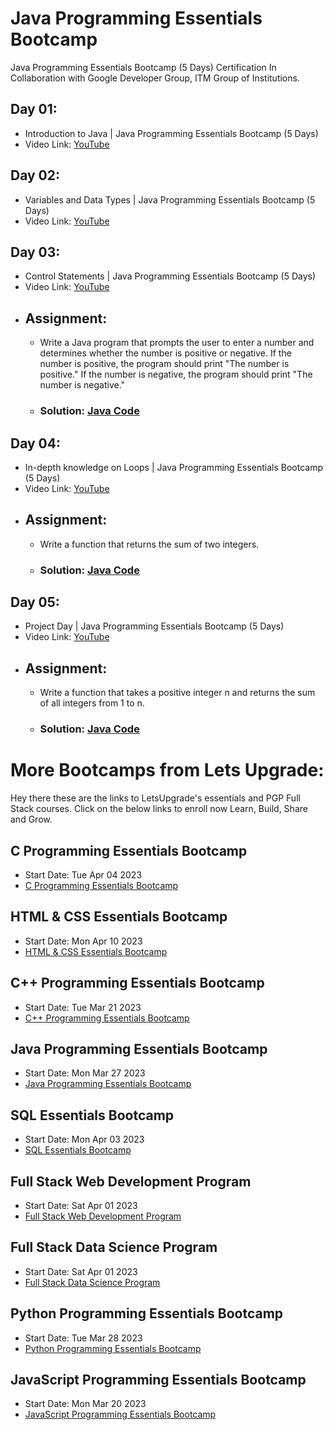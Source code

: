 # Java Programming Essentials Bootcamp

Java Programming Essentials Bootcamp (5 Days) Certification In Collaboration with Google Developer Group, ITM Group of Institutions.


## Day 01: 
- Introduction to Java | Java Programming Essentials Bootcamp (5 Days)
- Video Link: [YouTube](https://www.youtube.com/watch?v=CoR05e60ALY)

## Day 02: 
- Variables and Data Types | Java Programming Essentials Bootcamp (5 Days)
- Video Link: [YouTube](https://www.youtube.com/watch?v=4zUiL9HTPaQ)

## Day 03: 
- Control Statements | Java Programming Essentials Bootcamp (5 Days)
- Video Link: [YouTube](https://www.youtube.com/watch?v=H7A7TBryjV4)
- ## Assignment: 
  - Write a Java program that prompts the user to enter a number and determines whether the number is positive or negative. If the number is positive, the program should print "The number is positive." If the number is negative, the program should print "The number is negative."
  - ### Solution: [Java Code](https://github.com/alamin-karno/Java-Programming-Essentials-Bootcamp-Assignments/blob/main/Assignment01.java)

## Day 04: 
- In-depth knowledge on Loops | Java Programming Essentials Bootcamp (5 Days)
- Video Link: [YouTube](https://www.youtube.com/watch?v=FHUEVcwW0Kc)
- ## Assignment: 
  - Write a function that returns the sum of two integers. 
  - ### Solution: [Java Code](https://github.com/alamin-karno/Java-Programming-Essentials-Bootcamp-Assignments/blob/main/Assignment02.java)

## Day 05: 
- Project Day | Java Programming Essentials Bootcamp (5 Days)
- Video Link: [YouTube](https://www.youtube.com/watch?v=YXtwsboDsd0)
- ## Assignment: 
  - Write a function that takes a positive integer n and returns the sum of all integers from 1 to n.
  - ### Solution: [Java Code](https://github.com/alamin-karno/Java-Programming-Essentials-Bootcamp-Assignments/blob/main/Assignment03.java)


# More Bootcamps from Lets Upgrade:

Hey there these are the links to LetsUpgrade's essentials and PGP Full Stack courses.
Click on the below links to enroll now Learn, Build, Share and Grow.

## C Programming Essentials Bootcamp
- Start Date: Tue Apr 04 2023 
- [C Programming Essentials Bootcamp](https://letsupgrade.in/programs/ess-c-programming?invite=amin15-195163) 

 

## HTML & CSS Essentials Bootcamp
- Start Date: Mon Apr 10 2023 
- [HTML & CSS Essentials Bootcamp](https://letsupgrade.in/programs/essentials-html-css-programming?invite=amin15-195163)

 

## C++ Programming Essentials Bootcamp
- Start Date: Tue Mar 21 2023 
- [C++ Programming Essentials Bootcamp](https://letsupgrade.in/programs/ess-cpp-programming?invite=amin15-195163)

 

## Java Programming Essentials Bootcamp
- Start Date: Mon Mar 27 2023 
- [Java Programming Essentials Bootcamp](https://letsupgrade.in/programs/ess-java-programming?invite=amin15-195163)

 

## SQL Essentials Bootcamp
- Start Date: Mon Apr 03 2023 
- [SQL Essentials Bootcamp](https://letsupgrade.in/programs/ess-sql-essentials?invite=amin15-195163)

 

## Full Stack Web Development Program
- Start Date: Sat Apr 01 2023 
- [Full Stack Web Development Program](https://letsupgrade.in/programs/fullstack-web-development-pgp-fs?invite=amin15-195163)

 

## Full Stack Data Science Program
- Start Date: Sat Apr 01 2023 
- [Full Stack Data Science Program](https://letsupgrade.in/programs/fullstack-data-science-pgp-fs?invite=amin15-195163)

 

## Python Programming Essentials Bootcamp
- Start Date: Tue Mar 28 2023 
- [Python Programming Essentials Bootcamp](https://letsupgrade.in/programs/essentials-python-programming?invite=amin15-195163)

 

## JavaScript Programming Essentials Bootcamp
- Start Date: Mon Mar 20 2023 
- [JavaScript Programming Essentials Bootcamp](https://letsupgrade.in/programs/essentials-javascript-programming?invite=amin15-195163)  

 
 
 

